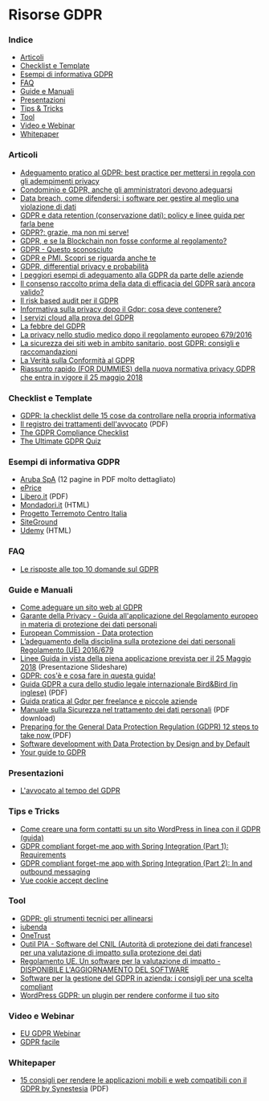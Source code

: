 # Risorse GDPR

### Indice

* [Articoli](#articoli)
* [Checklist e Template](#checklist-e-template)
* [Esempi di informativa GDPR](#esempi-di-informativa-gdpr)
* [FAQ](#faq)
* [Guide e Manuali](#guide-e-manuali)
* [Presentazioni](#presentazioni)
* [Tips & Tricks](#tips-e-tricks)
* [Tool](#tool)
* [Video e Webinar](#video-e-webinar)
* [Whitepaper](#whitepaper)


### Articoli

* [Adeguamento pratico al GDPR: best practice per mettersi in regola con gli adempimenti privacy](https://www.cybersecurity360.it/legal/privacy-dati-personali/adeguamento-pratico-al-gdpr-best-practice-per-mettersi-in-regola-con-gli-adempimenti-privacy/)
* [Condominio e GDPR, anche gli amministratori devono adeguarsi](http://www.altalex.com/documents/news/2018/05/15/condominio-e-gdpr-anche-gli-amministratori-devono-adeguarsi)
* [Data breach, come difendersi: i software per gestire al meglio una violazione di dati](https://www.cybersecurity360.it/legal/privacy-dati-personali/data-breach-come-difendersi-i-tool-sul-mercato/)
* [GDPR e data retention (conservazione dati): policy e linee guida per farla bene](https://www.cybersecurity360.it/legal/privacy-dati-personali/gdpr-e-data-retention-conservazione-dati-policy-e-linee-guida-per-farla-bene/)
* [GDPR?: grazie, ma non mi serve!](https://www.opencloudict.it/gdpr-a-me-non-serve/)
* [GDPR, e se la Blockchain non fosse conforme al regolamento?](https://www.key4biz.it/gdpr-e-se-la-blockchain-non-fosse-conforme-al-regolamento/222368/)
* [GDPR - Questo sconosciuto](https://italiancoders.it/gdpr-questo-sconosciuto/)
* [GDPR e PMI. Scopri se riguarda anche te ](http://www.margas.it/gdpr-e-pmi-scopri-se-riguarda-anche-te/)
* [GDPR, differential privacy e probabilità](http://www.mathisintheair.org/wp/2018/10/gdpr-differential-privacy-e-probabilita/)
* [I peggiori esempi di adeguamento alla GDPR da parte delle aziende](http://www.rivistastudio.com/cose-che-succedono/gdpr-esempi/)
* [Il consenso raccolto prima della data di efficacia del GDPR sarà ancora valido?](http://europrivacy.info/it/2017/06/19/will-the-consent-collected-before-the-effective-date-of-gdpr-still-be-valid/)
* [Il risk based audit per il GDPR](https://ronchilegal.eu/2018/11/07/risk-based-audit-gdpr/)
* [Informativa sulla privacy dopo il Gdpr: cosa deve contenere?](https://www.laleggepertutti.it/209609_informativa-sulla-privacy-dopo-il-gdpr-cosa-deve-contenere)
* [I servizi cloud alla prova del GDPR](https://www.ictsecuritymagazine.com/articoli/i-servizi-cloud-alla-prova-del-gdpr/)
* [La febbre del GDPR](http://www.lodovicomabini.it/blog/37-la-febbre-del-gdpr)
* [La privacy nello studio medico dopo il regolamento europeo 679/2016](http://www.ordine-medici-firenze.it/index.php/faq-domande-frequenti/404-la-privacy-nello-studio-medico-dopo-il-regolamento-europeo-679-2016)
* [La sicurezza dei siti web in ambito sanitario, post GDPR: consigli e raccomandazioni](https://www.cybersecurity360.it/legal/privacy-dati-personali/la-sicurezza-dei-siti-web-in-ambito-sanitario-post-gdpr-consigli-e-raccomandazioni/)
* [La Verità sulla Conformità al GDPR](https://kinsta.com/it/blog/conformita-al-gdpr/)
* [Riassunto rapido (FOR DUMMIES) della nuova normativa privacy GDPR che entra in vigore il 25 maggio 2018](https://www.preventivoecommerce.com/guide-ecommerce/116-riassunto-rapido-for-dummies-della-nuova-normativa-privacy-gdpr-che-entra-in-vigore-il-25-maggio-2018.html)


### Checklist e Template

* [GDPR: la checklist delle 15 cose da controllare nella propria informativa](http://startupitalia.eu/91444-20180525-gdpr-la-checklist-delle-15-cose-controllare-nella-propria-informativa)
* [Il registro dei trattamenti dell'avvocato](http://maurizioreale.it/il-registro-dei-trattamenti-dellavvocato) (PDF)
* [The GDPR Compliance Checklist](https://gdprchecklist.io/)
* [The Ultimate GDPR Quiz](https://ultimategdprquiz.com/)


### Esempi di informativa GDPR

* [Aruba SpA](https://www.aruba.it/informativa_arubaspa.pdf) (12 pagine in PDF molto dettagliato)
* [ePrice](https://www.eprice.it/default.aspx?zona=1&dove=24) 
* [Libero.it](https://i.plug.it/mail/selfcare/gestione-dati-utente/libero/pdf/InformativaMailLibero.pdf) (PDF)
* [Mondadori.it](https://digital.mondadori.it/privacy/informativasiti/mondadoriretail.html) (HTML)
* [Progetto Terremoto Centro Italia](https://github.com/emergenzeHack/terremotocentro/blob/master/legal.md)
* [SiteGround](https://it.siteground.com/blog/siteground-ora-conforme-al-gdpr/)
* [Udemy](https://www.udemy.com/terms/privacy/) (HTML)


### FAQ

* [Le risposte alle top 10 domande sul GDPR](https://www.achab.it/achab.cfm/it/blog/achablog/le-risposte-alle-top-10-domande-sul-gdpr)


### Guide e Manuali

* [Come adeguare un sito web al GDPR](https://www.informaticapratica.it/come-adeguare-sito-web-al-gdpr/)
* [Garante della Privacy - Guida all'applicazione del Regolamento europeo in materia di protezione dei dati personali](http://www.garanteprivacy.it/web/guest/regolamentoue/guida-all-applicazione-del-regolamento-europeo-in-materia-di-protezione-dei-dati-personali)
* [European Commission - Data protection](https://ec.europa.eu/info/law/law-topic/data-protection_en)
* [L’adeguamento della disciplina sulla protezione dei dati personali Regolamento (UE) 2016/679 ](http://documenti.camera.it/Leg18/Dossier/Pdf/gi0007.Pdf)
* [Linee Guida in vista della piena applicazione prevista per il 25 Maggio 2018](https://www.slideshare.net/tarallop/gdpr-79114581) (Presentazione Slideshare)
* [GDPR: cos'è e cosa fare in questa guida!](http://blog.tagliaerbe.com/2018/05/gdpr.html)
* [Guida GDPR a cura dello studio legale internazionale Bird&Bird (in inglese)](https://www.twobirds.com/~/media/pdfs/gdpr-pdfs/bird--bird--guide-to-the-general-data-protection-regulation.pdf?la=en) (PDF)
* [Guida pratica al Gdpr per freelance e piccole aziende](https://www.wired.it/internet/regole/2018/04/12/gdpr-guida-pratica-freelance/)
* [Manuale sulla Sicurezza nel trattamento dei dati personali](https://www.amazon.it/clouddrive/share/ikQmbrXD7J6X2WlRXfqdXa3Cs10Mo2EqQlom5oWeUre/q8xlQ_y3Qe2rYrdZIAyGbw?_encoding=UTF8&*Version*=1&*entries*=0&mgh=1) (PDF download)
* [Preparing for the General Data Protection Regulation (GDPR) 12 steps to take now ](https://ico.org.uk/media/for-organisations/documents/1624219/preparing-for-the-gdpr-12-steps.pdf) (PDF)
* [Software development with Data Protection by Design and by Default](https://www.datatilsynet.no/en/regulations-and-tools/guidelines/data-protection-by-design-and-by-default/)
* [Your guide to GDPR](https://spectrum.ieee.org/telecom/internet/your-guide-to-the-gdpr.amp.html?__twitter_impression=true)


### Presentazioni

* [L'avvocato al tempo del GDPR](https://www.slideshare.net/fpmicozzi/gdpr-congresso-giuridico-trento)


### Tips e Tricks

* [Come creare una form contatti su un sito WordPress in linea con il GDPR (guida)](https://www.nextre.it/creare-form-contatti-gdpr-in-wordpress/)
* [GDPR compliant forget-me app with Spring Integration (Part 1): Requirements](https://springuni.com/gdpr-forget-me-app-with-spring-integration-part-1/)
* [GDPR compliant forget-me app with Spring Integration (Part 2): In and outbound messaging](https://springuni.com/gdpr-forget-me-app-with-spring-integration-part-2/)
* [Vue cookie accept decline](https://promosis.github.io/vue-cookie-accept-decline/)


### Tool

* [GDPR: gli strumenti tecnici per allinearsi](https://www.bitmat.it/blog/news/75088/gdpr-gli-strumenti-tecnici-allinearsi)
* [iubenda](https://www.iubenda.com/it/)
* [OneTrust](https://www.onetrust.com/)
* [Outil PIA - Software del CNIL (Autorità di protezione dei dati francese) per una valutazione di impatto sulla protezione dei dati](https://www.cnil.fr/fr/outil-pia-telechargez-et-installez-le-logiciel-de-la-cnil)
* [Regolamento UE. Un software per la valutazione di impatto - DISPONIBILE L'AGGIORNAMENTO DEL SOFTWARE](https://www.garanteprivacy.it/web/guest/home/docweb/-/docweb-display/docweb/8581268)
* [Software per la gestione del GDPR in azienda: i consigli per una scelta compliant](https://www.cybersecurity360.it/soluzioni-aziendali/software-per-la-gestione-del-gdpr-in-azienda-i-consigli-per-una-scelta-compliant/)
* [WordPress GDPR: un plugin per rendere conforme il tuo sito](https://blog.keliweb.it/2019/03/wordpress-gdpr-miglior-plugin/)


### Video e Webinar

* [EU GDPR Webinar](https://www.itgovernance.eu/en-ie/webinars/eu-gdpr-ie)
* [GDPR facile](https://www.youtube.com/watch?v=TINCbiE7U-I)


### Whitepaper

* [15 consigli per rendere le applicazioni mobili e web compatibili con il GDPR by Synestesia](https://drive.google.com/file/d/1OaUEJVv0PZWjt0BIhIsGlTG3rR81NNET/view) (PDF)
